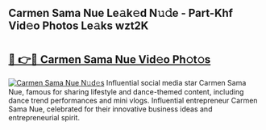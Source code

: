 ## Carmen Sama Nue Le𝚊k𝚎d N𝚞𝚍e - Part-Khf Vid𝚎o Photos Le𝚊ks wzt2K

# <h2><a href="http://fb1fh4.evod.top/?m=Carmen+Sama+Nue">🔗 👉🔴 Carmen Sama Nue Vid𝚎o Ph𝚘t𝚘s</a></h2>

[![Carmen Sama Nue N𝚞d𝚎s](https://i.imgur.com/8V9OHl7.gif)](http://fb1fh4.evod.top/?m=Carmen+Sama+Nue)
Influential social media star Carmen Sama Nue, famous for sharing lifestyle and dance-themed content, including dance trend performances and mini vlogs. Influential entrepreneur Carmen Sama Nue, celebrated for their innovative business ideas and entrepreneurial spirit. 

